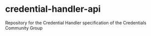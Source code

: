 # credential-handler-api
Repository for the Credential Handler specification of the Credentials Community Group
